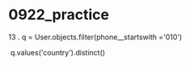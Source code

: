 # 0922_practice



13 . q = User.objects.filter(phone__startswith ='010')

​		q.values('country').distinct()